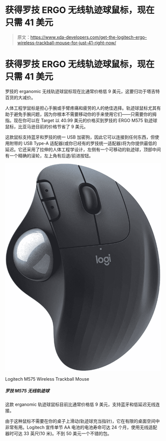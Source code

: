 # 获得罗技 ERGO 无线轨迹球鼠标，现在只需 41 美元

> 原文：<https://www.xda-developers.com/get-the-logitech-ergo-wireless-trackball-mouse-for-just-41-right-now/>

# 获得罗技 ERGO 无线轨迹球鼠标，现在只需 41 美元

罗技的 erganomic 无线轨迹球鼠标现在比通常价格低 9 美元，这要归功于塔吉特百货的大减价。

人体工程学鼠标是担心手腕或手臂疼痛和疲劳的人的绝佳选择。轨迹球鼠标尤其有助于避免手腕问题，因为你根本不需要移动你的手来使用它们——只需要你的拇指。现在你可以在 Target 以 40.99 美元的价格买到罗技的 ERGO M575 轨迹球鼠标，比亚马逊目前的价格节省了 9 美元。

这款鼠标支持蓝牙和罗技的统一 USB 加密狗，因此它可以连接到任何东西，但使用附带的 USB Type-A 适配器(或你已经有的罗技统一适配器)将为你提供最低的延迟。它还采用了拉伸的人体工程学设计，左侧有一个可移动的轨迹球，顶部中间有一个精确的滚轮，左上角有后退/前进按钮。

 <picture>![This erganomic trackball mouse is $9 off the usual price right now, with support for both Bluetooth and low-latency wireless connections.](img/7a4acb08a62e212458c7ec30e9c0acfb.png)</picture> 

Logitech M575 Wireless Trackball Mouse

##### 罗技 M575 无线轨迹球

这款 erganomic 轨迹球鼠标目前比通常价格低 9 美元，支持蓝牙和低延迟无线连接。

由于这种鼠标不需要在你的桌子上滑动(轨迹球充当指针)，它在有限的桌面空间中非常有用。Logitech 宣传单节 AA 电池的电池寿命可达 24 个月，使用无线适配器时可达 33 英尺(10 米)。不到 50 美元一个不错的包。